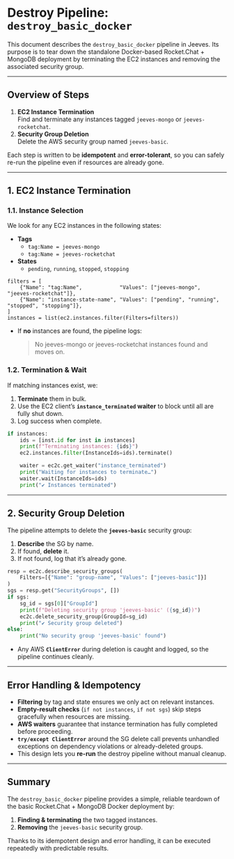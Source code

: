 
# Destroy Pipeline: `destroy_basic_docker`

This document describes the `destroy_basic_docker` pipeline in Jeeves. Its purpose is to tear down the standalone Docker-based Rocket.Chat + MongoDB deployment by terminating the EC2 instances and removing the associated security group.

---

## Overview of Steps

1. **EC2 Instance Termination**  
   Find and terminate any instances tagged `jeeves-mongo` or `jeeves-rocketchat`.
2. **Security Group Deletion**  
   Delete the AWS security group named `jeeves-basic`.

Each step is written to be **idempotent** and **error-tolerant**, so you can safely re-run the pipeline even if resources are already gone.

---

## 1. EC2 Instance Termination

### 1.1. Instance Selection

We look for any EC2 instances in the following states:

- **Tags**  
  - `tag:Name = jeeves-mongo`  
  - `tag:Name = jeeves-rocketchat`
- **States**  
  - `pending`, `running`, `stopped`, `stopping`

```
filters = [
    {"Name": "tag:Name",            "Values": ["jeeves-mongo", "jeeves-rocketchat"]},
    {"Name": "instance-state-name", "Values": ["pending", "running", "stopped", "stopping"]},
]
instances = list(ec2.instances.filter(Filters=filters))
```

* If **no** instances are found, the pipeline logs:

  > No jeeves-mongo or jeeves-rocketchat instances found
  > and moves on.

### 1.2. Termination & Wait

If matching instances exist, we:

1. **Terminate** them in bulk.
2. Use the EC2 client’s **`instance_terminated` waiter** to block until all are fully shut down.
3. Log success when complete.

```python
if instances:
    ids = [inst.id for inst in instances]
    print(f"Terminating instances: {ids}")
    ec2.instances.filter(InstanceIds=ids).terminate()

    waiter = ec2c.get_waiter("instance_terminated")
    print("Waiting for instances to terminate…")
    waiter.wait(InstanceIds=ids)
    print("✔ Instances terminated")
```

---

## 2. Security Group Deletion

The pipeline attempts to delete the **`jeeves-basic`** security group:

1. **Describe** the SG by name.
2. If found, **delete** it.
3. If not found, log that it’s already gone.

```python
resp = ec2c.describe_security_groups(
    Filters=[{"Name": "group-name", "Values": ["jeeves-basic"]}]
)
sgs = resp.get("SecurityGroups", [])
if sgs:
    sg_id = sgs[0]["GroupId"]
    print(f"Deleting security group 'jeeves-basic' ({sg_id})")
    ec2c.delete_security_group(GroupId=sg_id)
    print("✔ Security group deleted")
else:
    print("No security group 'jeeves-basic' found")
```

* Any AWS **`ClientError`** during deletion is caught and logged, so the pipeline continues cleanly.

---

## Error Handling & Idempotency

* **Filtering** by tag and state ensures we only act on relevant instances.
* **Empty-result checks** (`if not instances`, `if not sgs`) skip steps gracefully when resources are missing.
* **AWS waiters** guarantee that instance termination has fully completed before proceeding.
* **`try/except ClientError`** around the SG delete call prevents unhandled exceptions on dependency violations or already-deleted groups.
* This design lets you **re-run** the destroy pipeline without manual cleanup.

---

## Summary

The `destroy_basic_docker` pipeline provides a simple, reliable teardown of the basic Rocket.Chat + MongoDB Docker deployment by:

1. **Finding & terminating** the two tagged instances.
2. **Removing** the `jeeves-basic` security group.

Thanks to its idempotent design and error handling, it can be executed repeatedly with predictable results.
